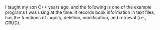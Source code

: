 I taught my son C++ years ago, and the following is one of the example programs I was using at the time. It records book information in text files, has the functions of inquiry, deletion, modification, and retrieval (i.e., CRUD).
